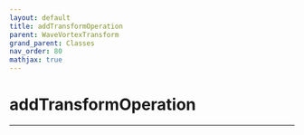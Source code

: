 ```yaml
---
layout: default
title: addTransformOperation
parent: WaveVortexTransform
grand_parent: Classes
nav_order: 80
mathjax: true
---
```


#  addTransformOperation




---

